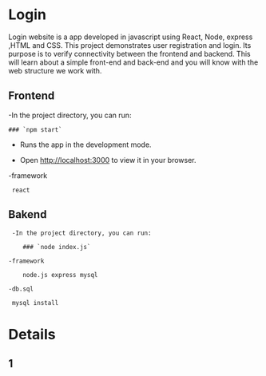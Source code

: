 # Login

Login website is a app developed in javascript using React, Node, express ,HTML and CSS.
This project demonstrates user registration and login. Its purpose is to verify connectivity between the frontend and backend. 
This will learn about a simple front-end and back-end and you will know with the web structure we work with.

## Frontend
  -In the project directory, you can run:
  
    ### `npm start`
    
 - Runs the app in the development mode.
   
 - Open [http://localhost:3000](http://localhost:3000) to view it in your browser.
   
  -framework
  
     react

## Bakend
     -In the project directory, you can run:
     
        ### `node index.js`
        
    -framework
    
        node.js express mysql
        
    -db.sql 
    
     mysql install

# Details
  
  ## 1
